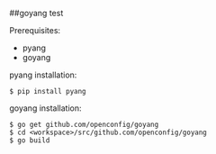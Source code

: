 ##goyang test

Prerequisites:
- pyang
- goyang

pyang installation:
```
$ pip install pyang
```

goyang installation:
```
$ go get github.com/openconfig/goyang
$ cd <workspace>/src/github.com/openconfig/goyang
$ go build
```
